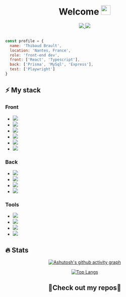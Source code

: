 <h1 align="center"><strong>Welcome </strong><img src="https://media.giphy.com/media/hvRJCLFzcasrR4ia7z/giphy.gif" width="30"></h1>

<div align="center">
  
  <a href="https://thibaudbrault.dev/" target="_blank">  
    <img src="https://img.shields.io/badge/{TB}-%23000000.svg?style=for-the-badge&logo=next.js&logoColor=#FF7139" />
  </a>
  <a href="https://fr.linkedin.com/in/thibaud-brault" target="_blank">
    <img src="https://img.shields.io/badge/linkedin-%230077B5.svg?style=for-the-badge&logo=linkedin&logoColor=white" />
  </a>
  
</div>

<br />

```javascript
const profile = {
  name: 'Thibaud Brault',
  location: 'Nantes, France',
  role: 'front-end dev',
  front: ['React', 'Typescript'],
  back: ['Prisma', 'MySql', 'Express'],
  test: ['Playwright']
}
```

<h2><strong>⚡ My stack</strong></h2>  

<h3>Front</h3>  

- <img src="https://img.shields.io/badge/typescript-%23007ACC.svg?style=for-the-badge&logo=typescript&logoColor=white" />
- <img src="https://img.shields.io/badge/react-%2320232a.svg?style=for-the-badge&logo=react&logoColor=%2361DAFB" />
- <img src="https://img.shields.io/badge/Next-black?style=for-the-badge&logo=next.js&logoColor=white" />
- <img src="https://img.shields.io/badge/SASS-hotpink.svg?style=for-the-badge&logo=SASS&logoColor=white" />
- <img src="https://img.shields.io/badge/styled--components-DB7093?style=for-the-badge&logo=styled-components&logoColor=white" />
- <img src="https://img.shields.io/badge/tailwindcss-%2338B2AC.svg?style=for-the-badge&logo=tailwind-css&logoColor=white" />

<h3>Back</h3>  

- <img src="https://img.shields.io/badge/node.js-6DA55F?style=for-the-badge&logo=node.js&logoColor=white" />
- <img src="https://img.shields.io/badge/express.js-%23404d59.svg?style=for-the-badge&logo=express&logoColor=%2361DAFB" />
- <img src="https://img.shields.io/badge/mysql-%2300f.svg?style=for-the-badge&logo=mysql&logoColor=white" />
- <img src="https://img.shields.io/badge/Prisma-3982CE?style=for-the-badge&logo=Prisma&logoColor=white" />
 
<h3>Tools</h3>
 
- <img src="https://img.shields.io/badge/circle%20ci-%23161616.svg?style=for-the-badge&logo=circleci&logoColor=white" />
- <img src="https://img.shields.io/badge/github%20actions-%232671E5.svg?style=for-the-badge&logo=githubactions&logoColor=white" />
- <img src="https://img.shields.io/badge/git-%23F05033.svg?style=for-the-badge&logo=git&logoColor=white" />
- <img src="https://img.shields.io/badge/planetscale-%23000000.svg?style=for-the-badge&logo=planetscale&logoColor=white" />

<h2><strong>🔥 Stats</strong></h2>

<div align="center">  

  [![Ashutosh's github activity graph](https://github-readme-activity-graph.cyclic.app/graph?username=thibaudbrault&theme=react-dark)](https://github.com/ashutosh00710/github-readme-activity-graph)  
  
  [![Top Langs](https://github-readme-stats.vercel.app/api/top-langs/?username=thibaudbrault&layout=compact&theme=dark)](https://github.com/anuraghazra/github-readme-stats)
</div>

<h2 align="center">
  🔽<strong>Check out my repos</strong>🔽
</h2>
